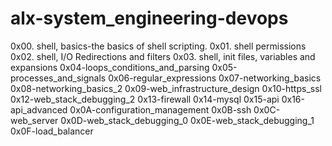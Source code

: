 # alx-system_engineering-devops
0x00. shell, basics-the basics of shell scripting. 
0x01. shell permissions
0x02. shell, I/O Redirections and filters
0x03. shell, init files, variables and expansions
0x04-loops_conditions_and_parsing
0x05-processes_and_signals
0x06-regular_expressions
0x07-networking_basics
0x08-networking_basics_2
0x09-web_infrastructure_design
0x10-https_ssl
0x12-web_stack_debugging_2
0x13-firewall
0x14-mysql
0x15-api
0x16-api_advanced
0x0A-configuration_management
0x0B-ssh
0x0C-web_server
0x0D-web_stack_debugging_0
0x0E-web_stack_debugging_1
0x0F-load_balancer
